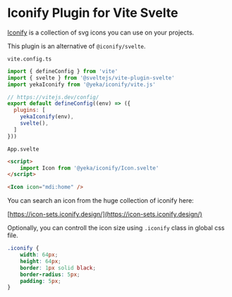 # Iconify Plugin for Vite Svelte

[Iconify](https://iconify.design) is a collection of svg icons you can use on your projects.

This plugin is an alternative of `@iconify/svelte`.

`vite.config.ts`
```js
import { defineConfig } from 'vite'
import { svelte } from '@sveltejs/vite-plugin-svelte'
import yekaIconify from '@yeka/iconify/vite.js'

// https://vitejs.dev/config/
export default defineConfig((env) => ({
  plugins: [
    yekaIconify(env),
    svelte(),
  ]
}))
```

`App.svelte`
```html
<script>
    import Icon from '@yeka/iconify/Icon.svelte'
</script>

<Icon icon="mdi:home" />
```

You can search an icon from the huge collection of iconify here:

[https://icon-sets.iconify.design/](https://icon-sets.iconify.design/)

Optionally, you can controll the icon size using `.iconify` class in global css file.
```css
.iconify {
    width: 64px;
    height: 64px;
    border: 1px solid black;
    border-radius: 5px;
    padding: 5px;
}
```